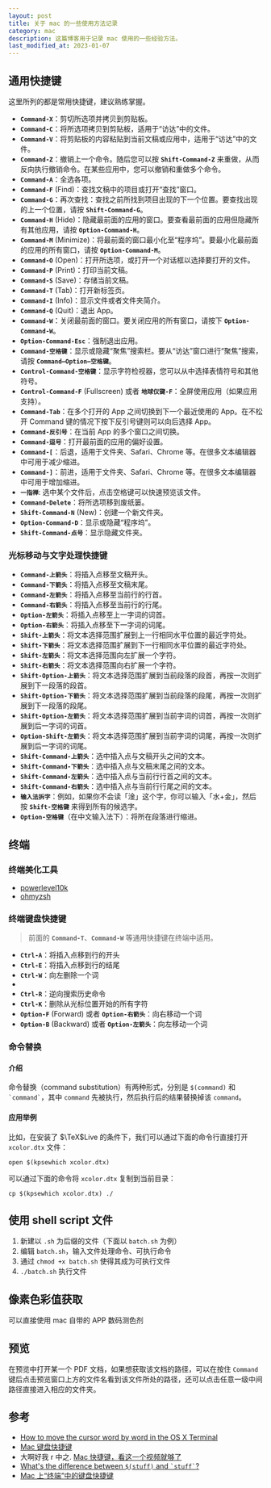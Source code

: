 ```yaml
---
layout: post
title: 关于 mac 的一些使用方法记录
category: mac
description: 这篇博客用于记录 mac 使用的一些经验方法。
last_modified_at: 2023-01-07
---
```

## 通用快捷键

这里所列的都是常用快捷键，建议熟练掌握。

+ **`Command-X`**：剪切所选项并拷贝到剪贴板。
+ **`Command-C`**：将所选项拷贝到剪贴板，适用于“访达”中的文件。
+ **`Command-V`**：将剪贴板的内容粘贴到当前文稿或应用中，适用于“访达”中的文件。
+ **`Command-Z`**：撤销上一个命令。随后您可以按 **`Shift-Command-Z`** 来重做，从而反向执行撤销命令。在某些应用中，您可以撤销和重做多个命令。
+ **`Command-A`**：全选各项。
+ **`Command-F`** (Find)：查找文稿中的项目或打开“查找”窗口。
+ **`Command-G`**：再次查找：查找之前所找到项目出现的下一个位置。要查找出现的上一个位置，请按 **`Shift-Command-G`**。
+ **`Command-H`** (Hide)：隐藏最前面的应用的窗口。要查看最前面的应用但隐藏所有其他应用，请按 **`Option-Command-H`**。
+ **`Command-M`** (Minimize)：将最前面的窗口最小化至“程序坞”。要最小化最前面的应用的所有窗口，请按 **`Option-Command-M`**。
+ **`Command-O`** (Open)：打开所选项，或打开一个对话框以选择要打开的文件。
+ **`Command-P`** (Print)：打印当前文稿。
+ **`Command-S`** (Save)：存储当前文稿。
+ **`Command-T`** (Tab)：打开新标签页。
+ **`Command-I`** (Info)：显示文件或者文件夹简介。
+ **`Command-Q`** (Quit)：退出 App。
+ **`Command-W`**：关闭最前面的窗口。要关闭应用的所有窗口，请按下 **`Option-Command-W`**。
+ **`Option-Command-Esc`**：强制退出应用。
+ **`Command-空格键`**：显示或隐藏“聚焦”搜索栏。要从“访达”窗口进行“聚焦”搜索，请按 **`Command–Option–空格键`**。
+ **`Control-Command-空格键`**：显示字符检视器，您可以从中选择表情符号和其他符号。
+ **`Control-Command-F`** (Fullscreen) 或者 **`地球仪键-F`**：全屏使用应用（如果应用支持）。
+ **`Command-Tab`**：在多个打开的 App 之间切换到下一个最近使用的 App。在不松开 Command 键的情况下按下反引号键则可以向后选择 App。
+ **`Command-反引号`**：在当前 App 的多个窗口之间切换。
+ **`Command-逗号`**：打开最前面的应用的偏好设置。
+ **`Command-[`**：后退，适用于文件夹、Safari、Chrome 等。在很多文本编辑器中可用于减少缩进。
+ **`Command-]`**：前进，适用于文件夹、Safari、Chrome 等。在很多文本编辑器中可用于增加缩进。
+ **`一指禅`**: 选中某个文件后，点击空格键可以快速预览该文件。
+ **`Command-Delete`**：将所选项移到废纸篓。
+ **`Shift-Command-N`** (New)：创建一个新文件夹。
+ **`Option-Command-D`**：显示或隐藏“程序坞”。
+ **`Shift-Command-点号`**：显示隐藏文件夹。

### 光标移动与文字处理快捷键

+ **`Command-上箭头`**：将插入点移至文稿开头。
+ **`Command-下箭头`**：将插入点移至文稿末尾。
+ **`Command-左箭头`**：将插入点移至当前行的行首。
+ **`Command-右箭头`**：将插入点移至当前行的行尾。
+ **`Option-左箭头`**：将插入点移至上一字词的词首。
+ **`Option-右箭头`**：将插入点移至下一字词的词尾。
+ **`Shift-上箭头`**：将文本选择范围扩展到上一行相同水平位置的最近字符处。
+ **`Shift-下箭头`**：将文本选择范围扩展到下一行相同水平位置的最近字符处。
+ **`Shift-左箭头`**：将文本选择范围向左扩展一个字符。
+ **`Shift-右箭头`**：将文本选择范围向右扩展一个字符。
+ **`Shift-Option-上箭头`**：将文本选择范围扩展到当前段落的段首，再按一次则扩展到下一段落的段首。
+ **`Shift-Option-下箭头`**：将文本选择范围扩展到当前段落的段尾，再按一次则扩展到下一段落的段尾。
+ **`Shift-Option-左箭头`**：将文本选择范围扩展到当前字词的词首，再按一次则扩展到后一字词的词首。
+ **`Option-Shift-左箭头`**：将文本选择范围扩展到当前字词的词尾，再按一次则扩展到后一字词的词尾。
+ **`Shift-Command-上箭头`**：选中插入点与文稿开头之间的文本。
+ **`Shift-Command-下箭头`**：选中插入点与文稿末尾之间的文本。
+ **`Shift-Command-左箭头`**：选中插入点与当前行行首之间的文本。
+ **`Shift-Command-右箭头`**：选中插入点与当前行行尾之间的文本。
+ **`输入法拆字`**：例如，如果你不会读「淦」这个字，你可以输入「水+金」，然后按 **`Shift-空格键`** 来得到所有的候选字。
+ **`Option-空格键`**（在中文输入法下）：将所在段落进行缩进。

## 终端

### 终端美化工具

+ [powerlevel10k](https://github.com/romkatv/powerlevel10k)
+ [ohmyzsh](https://ohmyz.sh/)

### 终端键盘快捷键

> 前面的 **`Command-T`**、**`Command-W`** 等通用快捷键在终端中适用。

+ **`Ctrl-A`**：将插入点移到行的开头
+ **`Ctrl-E`**：将插入点移到行的结尾
+ **`Ctrl-W`**：向左删除一个词
+ 
+ **`Ctrl-R`**：逆向搜索历史命令
+ **`Ctrl-K`**：删除从光标位置开始的所有字符
+ **`Option-F`** (Forward) 或者 **`Option-右箭头`**：向右移动一个词
+ **`Option-B`** (Backward) 或者 **`Option-左箭头`**：向左移动一个词

### 命令替换

#### 介绍

命令替换（command substitution）有两种形式，分别是 `$(command)` 和 `` `command` ``，其中 `command` 先被执行，然后执行后的结果替换掉该 `command`。

#### 应用举例

比如，在安装了 $\TeX$Live 的条件下，我们可以通过下面的命令行直接打开 `xcolor.dtx` 文件：

```terminal
open $(kpsewhich xcolor.dtx)
```

可以通过下面的命令将 `xcolor.dtx` 复制到当前目录：

```terminal
cp $(kpsewhich xcolor.dtx) ./
```

## 使用 shell script 文件

1. 新建以 `.sh` 为后缀的文件（下面以 `batch.sh` 为例）
2. 编辑 `batch.sh`，输入文件处理命令、可执行命令
3. 通过 `chmod +x batch.sh` 使得其成为可执行文件
4. `./batch.sh` 执行文件

## 像素色彩值获取

可以直接使用 mac 自带的 APP 数码测色剂

## 预览

在预览中打开某一个 PDF 文档，如果想获取该文档的路径，可以在按住 `Command` 键后点击预览窗口上方的文件名看到该文件所处的路径，还可以点击任意一级中间路径直接进入相应的文件夹。

## 参考

+ [How to move the cursor word by word in the OS X Terminal](https://stackoverflow.com/questions/81272/how-to-move-the-cursor-word-by-word-in-the-os-x-terminal)
+ [Mac 键盘快捷键](https://support.apple.com/zh-cn/HT201236)
+ 大啊好我 r 中之. [Mac 快捷键，看这一个视频就够了](https://www.bilibili.com/video/BV1xu411X7fx/?spm_id_from=333.1007.top_right_bar_window_custom_collection.content.click&vd_source=539ecd38b1089719223124e9098ef4ab)
+ [What&#39;s the difference between `$(stuff)` and `` `stuff` ``?](https://unix.stackexchange.com/questions/5778/whats-the-difference-between-stuff-and-stuff)
+ [Mac 上“终端”中的键盘快捷键](https://support.apple.com/zh-cn/guide/terminal/trmlshtcts/mac)
